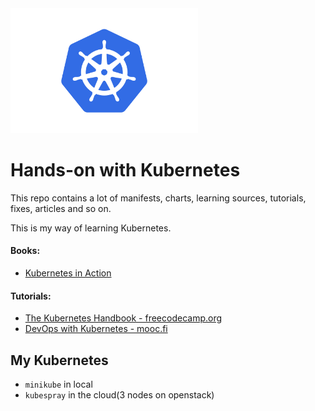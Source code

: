 
<img src="assets/img/logo.png" width="300">

# Hands-on with Kubernetes
This repo contains a lot of manifests, charts, learning sources, tutorials, fixes, articles and so on.

This is my way of learning Kubernetes.

#### Books:
- [Kubernetes in Action](https://www.amazon.com/Kubernetes-Action-Marko-Luksa/dp/1617293725)

#### Tutorials:
- [The Kubernetes Handbook - freecodecamp.org](https://www.freecodecamp.org/news/the-kubernetes-handbook)
- [DevOps with Kubernetes - mooc.fi](https://devopswithkubernetes.com/)

## My Kubernetes
- `minikube` in local
- `kubespray` in the cloud(3 nodes on openstack)